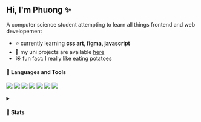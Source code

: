 ## Hi, I'm Phuong ✨
A computer science student attempting to learn all things frontend and web developement
- ⭐ currently learning **css art, figma, javascript**
- 🌙	my uni projects are available [here](https://github.com/stars/phnyn/lists/uni-projects)
- ☀️ fun fact: I really like eating potatoes
<!-- emoji list (https://github.com/ikatyang/emoji-cheat-sheet/blob/master/README.md)-->

#### 🌟  Languages and Tools
<!-- 
https://shields.io/
https://github.com/simple-icons/simple-icons/blob/develop/slugs.md 
https://simpleicons.org/
  <img src="https://img.shields.io/badge/OS-macOS-informational?logo=visual-studio-code&style=flat&labelColor=304467&logoColor=6a89c9&color=6a89c9">
-->
<p>
  <img src="https://img.shields.io/badge/OS-macOS-informational?logo=visual-studio-code&style=flat&labelColor=304467&logoColor=6a89c9&color=6a89c9">
  <img src="https://img.shields.io/badge/Editor-VS_Code-informational?logo=visual-studio-code&style=flat&labelColor=304467&logoColor=6a89c9&color=6a89c9">
  
  <!-- Code -->
  <img src="https://img.shields.io/badge/Code-Java-informational?logo=oracle&style=flat&labelColor=304467&logoColor=6a89c9&color=6a89c9"/> 
  <img src="https://img.shields.io/badge/Code-JavaScript-informational?logo=javascript&style=flat&labelColor=304467&logoColor=6a89c9&color=6a89c9"/> 
  <img src="https://img.shields.io/badge/Code-HTML-informational?logo=html5&style=flat&labelColor=304467&logoColor=6a89c9&color=6a89c9"/> 
  <img src="https://img.shields.io/badge/Code-CSS-informational?logo=css3&style=flat&labelColor=304467&logoColor=6a89c9&color=6a89c9"/> 
  
  <!-- Frameworks
  <img src="https://img.shields.io/badge/FWK-Bootstrap-informational?logo=bootstrap&style=flat&labelColor=304467&logoColor=6a89c9&color=6a89c9"/> 
 -->
  <!-- Tools -->
  <img src="https://img.shields.io/badge/Tools-GitHub-informational?logo=github&style=flat&labelColor=304467&logoColor=6a89c9&color=6a89c9"/> 
 <!-- <img src="https://img.shields.io/badge/Tools-PS-informational?logo=adobephotoshop&style=flat&labelColor=304467&logoColor=6a89c9&color=6a89c9"/> -->
 </p>
<details>
  <summary> <h4> 🌟 Stats</h4> </summary>
    <!-- <img align="right" src="https://komarev.com/ghpvc/?username=phnyn&label=Views&color=6a89c9&style=flat" alt="phnyn" /> -->
    <p><img src="https://github-readme-stats.vercel.app/api/top-langs?username=phnyn&show_icons=true&locale=en&layout=compact" alt="phnyn" /></p>
    <p><img src="https://github-readme-stats.vercel.app/api?username=phnyn&show_icons=true&locale=en" alt="phnyn" /></p>
    <p><img src="https://github-readme-streak-stats.herokuapp.com/?user=phnyn&" alt="phnyn" />
</details>
